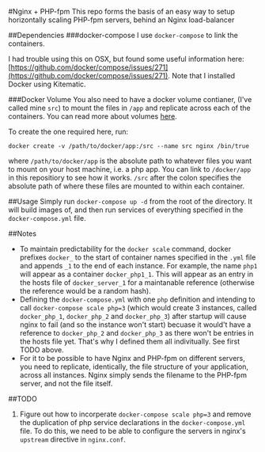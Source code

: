 #Nginx + PHP-fpm
This repo forms the basis of an easy way to setup horizontally scaling PHP-fpm servers, behind an Nginx load-balancer

##Dependencies
###docker-compose
I use `docker-compose` to link the containers.

I had trouble using this on OSX, but found some useful information here: [https://github.com/docker/compose/issues/271](https://github.com/docker/compose/issues/271). Note that I installed Docker using Kitematic.

###Docker Volume
You also need to have a docker volume contianer, (I've called mine `src`) to mount the files in `/app` and replicate across each of the containers. You can read more about volumes [here](https://docs.docker.com/userguide/dockervolumes/).

To create the one required here, run:

`docker create -v /path/to/docker/app:/src --name src nginx /bin/true`

where `/path/to/docker/app` is the absolute path to whatever files you want to mount on your host machine, i.e. a php app. You can link to `/docker/app` in this repositiory to see how it works. `/src` after the colon specifies the absolute path of where these files are mounted to within each container.

##Usage
Simply run `docker-compose up -d` from the root of the directory. It will build images of, and then run services of everything specified in the `docker-compose.yml` file.



##Notes
* To maintain predictability for the `docker scale` command, docker prefixes `docker_` to the start of container names specified in the `.yml` file and appends `_1` to the end of each instance. For example, the name `php1` will appear as a container `docker_php1_1`. This will appear as an entry in the hosts file of `docker_server_1` for a maintanable reference (otherwise the reference would be a random hash).
* Defining the `docker-compose.yml` with one `php` definition and intending to call `docker-compose scale php=3` (which would create 3 instances, called `docker_php_1`, `docker_php_2` and `docker_php_3`) after startup will cause nginx to fail (and so the instance won't start) becuase it would't have a reference to `docker_php_2` and `docker_php_3` as there won't be entries in the hosts file yet. That's why I defined them all indivitually. See first TODO above.
* For it to be possible to have Nginx and PHP-fpm on different servers, you need to replicate, identically, the file structure of your application, across all instances. Nginx simply sends the filename to the PHP-fpm server, and not the file itself.

##TODO
1. Figure out how to incorperate `docker-compose scale php=3` and remove the duplication of php service declarations in the `docker-compose.yml` file. To do this, we need to be able to configure the servers in nginx's `upstream` directive in `nginx.conf`.

